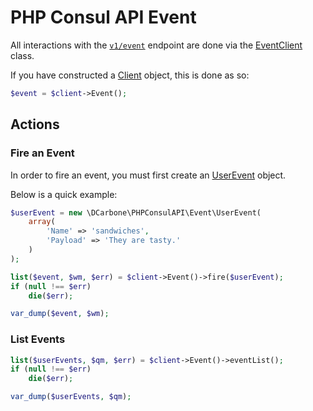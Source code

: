 # PHP Consul API Event

All interactions with the [`v1/event`](https://www.consul.io/docs/agent/http/event.html) endpoint
are done via the [EventClient](./src/Event/EventClient.php) class.

If you have constructed a [Client](./src/Client.php) object, this is done as so:

```php
$event = $client->Event();
```

## Actions

### Fire an Event

In order to fire an event, you must first create an [UserEvent](./src/Event/UserEvent.php)
object.

Below is a quick example:

```php
$userEvent = new \DCarbone\PHPConsulAPI\Event\UserEvent(
    array(
        'Name' => 'sandwiches',
        'Payload' => 'They are tasty.'
    )
);

list($event, $wm, $err) = $client->Event()->fire($userEvent);
if (null !== $err)
    die($err);

var_dump($event, $wm);
```

### List Events

```php
list($userEvents, $qm, $err) = $client->Event()->eventList();
if (null !== $err)
    die($err);

var_dump($userEvents, $qm);
```